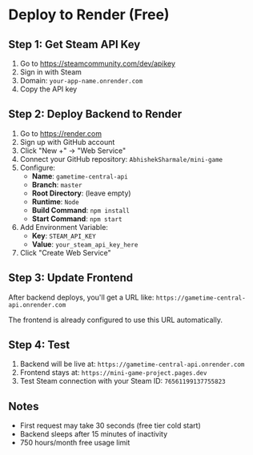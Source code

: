 # Deploy to Render (Free)

## Step 1: Get Steam API Key
1. Go to https://steamcommunity.com/dev/apikey
2. Sign in with Steam
3. Domain: `your-app-name.onrender.com`
4. Copy the API key

## Step 2: Deploy Backend to Render
1. Go to https://render.com
2. Sign up with GitHub account
3. Click "New +" → "Web Service"
4. Connect your GitHub repository: `AbhishekSharmale/mini-game`
5. Configure:
   - **Name**: `gametime-central-api`
   - **Branch**: `master`
   - **Root Directory**: (leave empty)
   - **Runtime**: `Node`
   - **Build Command**: `npm install`
   - **Start Command**: `npm start`
6. Add Environment Variable:
   - **Key**: `STEAM_API_KEY`
   - **Value**: `your_steam_api_key_here`
7. Click "Create Web Service"

## Step 3: Update Frontend
After backend deploys, you'll get a URL like:
`https://gametime-central-api.onrender.com`

The frontend is already configured to use this URL automatically.

## Step 4: Test
1. Backend will be live at: `https://gametime-central-api.onrender.com`
2. Frontend stays at: `https://mini-game-project.pages.dev`
3. Test Steam connection with your Steam ID: `76561199137755823`

## Notes
- First request may take 30 seconds (free tier cold start)
- Backend sleeps after 15 minutes of inactivity
- 750 hours/month free usage limit